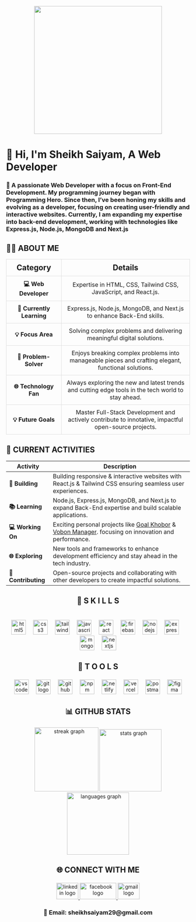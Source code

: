 <div align="center">
  <img height="350" src="https://i.ibb.co.com/0pNZRgqJ/Simple-Technology-Linked-In-Banner.png"  />
</div>

###

<h1 align="left">👋 Hi, I'm Sheikh Saiyam, A Web Developer</h1>

###

<h3 align="left">🌟 A passionate Web Developer with a focus on Front-End Development. My programming journey began with Programming Hero. Since then, I’ve been honing my skills and evolving as a developer, focusing on creating user-friendly and interactive websites. Currently, I am expanding my expertise into back-end development, working with technologies like Express.js, Node.js, MongoDB and Next.js</p>

###

## 👨‍💻 ABOUT ME

<table style="width:100%; border-collapse: collapse; text-align: center;">
  <tr>
    <th style="width: 30%; padding: 10px; border: 1px solid #ddd; font-size: 1.3em;">Category</th>
    <th style="width: 100%; padding: 10px; border: 1px solid #ddd; font-size: 1.3em;">Details</th>
  </tr>
  <tr>
    <td style="width: 30%; padding: 10px; border: 1px solid #ddd;"><b>💻 Web Developer</b></td>
    <td style="width: 100%; padding: 10px; border: 1px solid #ddd;">Expertise in HTML, CSS, Tailwind CSS, JavaScript, and React.js.</td>
  </tr>
  <tr>
    <td style="width: 30%; padding: 10px; border: 1px solid #ddd;"><b>🚀 Currently Learning</b></td>
    <td style="width: 100%; padding: 10px; border: 1px solid #ddd;">Express.js, Node.js, MongoDB, and Next.js to enhance Back-End skills.</td>
  </tr>
  <tr>
    <td style="width: 30%; padding: 10px; border: 1px solid #ddd;"><b>💡 Focus Area</b></td>
    <td style="width: 100%; padding: 10px; border: 1px solid #ddd;">Solving complex problems and delivering meaningful digital solutions.</td>
  </tr>
  <tr>
    <td style="width: 30%; padding: 10px; border: 1px solid #ddd;"><b>🌟 Problem-Solver</b></td>
    <td style="width: 100%; padding: 10px; border: 1px solid #ddd;">Enjoys breaking complex problems into manageable pieces and crafting elegant, functional solutions.</td>
  </tr>
  <tr>
    <td style="width: 30%; padding: 10px; border: 1px solid #ddd;"><b>🌐 Technology Fan</b></td>
    <td style="width: 100%; padding: 10px; border: 1px solid #ddd;">Always exploring the new and latest trends and cutting edge tools in the tech world to stay ahead.</td>
  </tr>
  <tr>
    <td style="width: 30%; padding: 10px; border: 1px solid #ddd;"><b>💡 Future Goals</b></td>
    <td style="width: 100%; padding: 10px; border: 1px solid #ddd;">Master Full-Stack Development and actively contribute to innotative, impactful open-source projects.</td>
  </tr>
</table>

## 🌟 CURRENT ACTIVITIES 

| Activity | Description |
|----------|-------------|
| **🔨 Building** |  Building responsive & interactive websites with React.js & Tailwind CSS ensuring seamless user experiences. |
| **📚 Learning** | Node.js, Express.js, MongoDB, and Next.js to expand Back-End expertise and build scalable applications. |
| **💻 Working On** | Exciting personal projects like [Goal Khobor](https://goal-khobor.vercel.app/) & [Vobon Manager](https://saiyam-assignment12.netlify.app/). focusing on innovation and performance. |
| **🌐 Exploring** | New tools and frameworks to enhance development efficiency and stay ahead in the tech industry. |
| **🌟 Contributing** | Open-source projects and collaborating with other developers to create impactful solutions. |

###

<h2 align="center">🚀 <strong>S K I L L S</strong></h2>

###

<br clear="both">

<div align="center">
  <img src="https://img.shields.io/badge/HTML5-E34F26?logo=html5&logoColor=white&style=for-the-badge" height="40" alt="html5 logo"  />
  <img width="12" />
  <img src="https://img.shields.io/badge/CSS3-1572B6?logo=css3&logoColor=white&style=for-the-badge" height="40" alt="css3 logo"  />
  <img width="12" />
  <img src="https://img.shields.io/badge/Tailwind CSS-06B6D4?logo=tailwindcss&logoColor=black&style=for-the-badge" height="40" alt="tailwindcss logo"  />
  <img width="12" />
  <img src="https://img.shields.io/badge/JavaScript-F7DF1E?logo=javascript&logoColor=black&style=for-the-badge" height="40" alt="javascript logo"  />
  <img width="12" />
  <img src="https://img.shields.io/badge/React-61DAFB?logo=react&logoColor=black&style=for-the-badge" height="40" alt="react logo"  />
  <img width="12" />
  <img src="https://img.shields.io/badge/Firebase-FFCA28?logo=firebase&logoColor=black&style=for-the-badge" height="40" alt="firebase logo"  />
  <img width="12" />
  <img src="https://img.shields.io/badge/Node.js-339933?logo=nodedotjs&logoColor=white&style=for-the-badge" height="40" alt="nodejs logo"  />
  <img width="12" />
  <img src="https://img.shields.io/badge/Express-000000?logo=express&logoColor=white&style=for-the-badge" height="40" alt="express logo"  />
  <img width="12" />
  <img src="https://img.shields.io/badge/MongoDB-47A248?logo=mongodb&logoColor=white&style=for-the-badge" height="40" alt="mongodb logo"  />
  <img width="12" />
  <img src="https://img.shields.io/badge/Next.js-000000?logo=nextdotjs&logoColor=white&style=for-the-badge" height="40" alt="nextjs logo"  />
</div>

###

###

<h2 align="center"> <strong>🔧 T O O L S</strong></h2>

###

<div align="center">
  <img src="https://img.shields.io/badge/Visual Studio Code-007ACC?logo=visualstudiocode&logoColor=white&style=for-the-badge" height="40" alt="vscode logo"  />
  <img width="12" />
  <img src="https://img.shields.io/badge/Git-F05032?logo=git&logoColor=white&style=for-the-badge" height="40" alt="git logo"  />
  <img width="12" />
  <img src="https://img.shields.io/badge/GitHub-181717?logo=github&logoColor=white&style=for-the-badge" height="40" alt="github logo"  />
  <img width="12" />
  <img src="https://img.shields.io/badge/npm-CB3837?logo=npm&logoColor=white&style=for-the-badge" height="40" alt="npm logo"  />
  <img width="12" />
  <img src="https://img.shields.io/badge/Netlify-00C7B7?logo=netlify&logoColor=black&style=for-the-badge" height="40" alt="netlify logo"  />
  <img width="12" />
  <img src="https://img.shields.io/badge/Vercel-000000?logo=vercel&logoColor=white&style=for-the-badge" height="40" alt="vercel logo"  />
  <img width="12" />
  <img src="https://img.shields.io/badge/Postman-FF6C37?logo=postman&logoColor=black&style=for-the-badge" height="40" alt="postman logo"  />
  <img width="12" />
  <img src="https://img.shields.io/badge/Figma-F24E1E?logo=figma&logoColor=white&style=for-the-badge" height="40" alt="figma logo"  />
</div>

###

###

<h2 align="center">📊 GITHUB STATS
</h2>

###

<div align="center">
   <img src="https://nirzak-streak-stats.vercel.app/?user=sheikh-saiyam&theme=dracula" height="175" alt="streak graph"  />
  <img src="https://github-readme-stats.vercel.app/api?username=sheikh-saiyam&hide_title=false&hide_rank=false&show_icons=true&include_all_commits=true&count_private=true&disable_animations=false&theme=dracula&locale=en&hide_border=false&order=1" height="170" alt="stats graph"  />
  <img src="https://github-readme-stats.vercel.app/api/top-langs?username=sheikh-saiyam&locale=en&hide_title=false&layout=compact&card_width=320&langs_count=5&theme=dracula&hide_border=false&order=2" height="170" alt="languages graph"  />
<!--   <img src="https://github-readme-activity-graph.vercel.app/graph?username=sheikh-saiyam&radius=16&theme=react&area=true&order=5&hide_border=true&hide_title=false" height="350" alt="activity-graph graph"  /> -->
</div>

###


###

<h2 align="center">🌐 CONNECT WITH ME</h2>

###

<div align="center">
  <a href="https://www.linkedin.com/in/sheikh-saiyam/" target="_blank">
    <img src="https://raw.githubusercontent.com/maurodesouza/profile-readme-generator/master/src/assets/icons/social/linkedin/default.svg" width="60" height="45" alt="linkedin logo" />
  </a>
  <a href="https://www.facebook.com/shiekh.barshaad/" target="_blank">
    <img src="https://img.shields.io/badge/Facebook-1877F2?logo=facebook&logoColor=white&style=for-the-badge" width="100" height="45" alt="facebook logo" />
  </a>
  <a href="mailto:saiyamprogrammer@gmail.com" target="_blank">
    <img src="https://raw.githubusercontent.com/maurodesouza/profile-readme-generator/master/src/assets/icons/social/gmail/default.svg" width="60" height="45" alt="gmail logo" />
  </a>
</div>

###

<h3 align="center">📧 Email: sheikhsaiyam29@gmail.com</h3>
  
###
